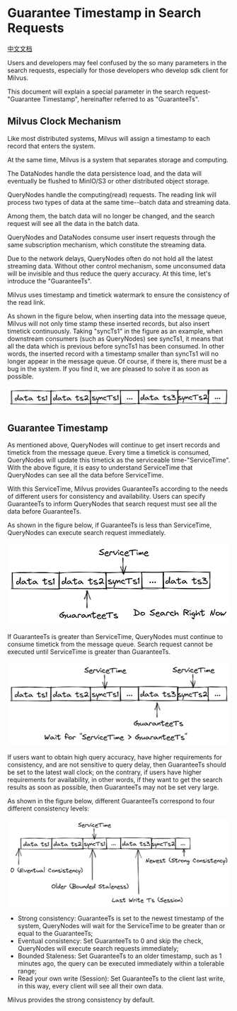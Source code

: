 # Guarantee Timestamp in Search Requests

[中文文档](./how-guarantee-ts-works-cn.md)

Users and developers may feel confused by the so many parameters in the search requests, especially for those developers
who develop sdk client for Milvus.

This document will explain a special parameter in the search request-"Guarantee Timestamp", hereinafter referred to as
"GuaranteeTs".

## Milvus Clock Mechanism

Like most distributed systems, Milvus will assign a timestamp to each record that enters the system.

At the same time, Milvus is a system that separates storage and computing. 

The DataNodes handle the data persistence load, and the data will eventually be flushed to MinIO/S3 or other distributed
object storage.

QueryNodes handle the computing(read) requests. The reading link will process two types of data at the same time--batch 
data and streaming data.

Among them, the batch data will no longer be changed, and the search request will see all the data in the batch data.

QueryNodes and DataNodes consume user insert requests through the same subscription mechanism, which constitute the
streaming data.

Due to the network delays, QueryNodes often do not hold all the latest streaming data. Without other control mechanism,
some unconsumed data will be invisible and thus reduce the query accuracy. At this time, let's introduce the
"GuaranteeTs".

Milvus uses timestamp and timetick watermark to ensure the consistency of the read link.

As shown in the figure below, when inserting data into the message queue, Milvus will not only time stamp these inserted
records, but also insert timetick continuously. Taking "syncTs1" in the figure as an example, when downstream consumers
(such as QueryNodes) see syncTs1, it means that all the data which is previous before syncTs1 has been consumed. In
other words, the inserted record with a timestamp smaller than syncTs1 will no longer appear in the message queue.
Of course, if there is, there must be a bug in the system. If you find it, we are pleased to solve it as soon as
possible.

![ts-watermask](./figs/guarantee-ts-ts-mask.png)

## Guarantee Timestamp

As mentioned above, QueryNodes will continue to get insert records and timetick from the message queue. Every time a
timetick is consumed, QueryNodes will update this timetick as the serviceable time-"ServiceTime". With the above figure,
it is easy to understand ServiceTime that QueryNodes can see all the data before ServiceTime.

With this ServiceTime, Milvus provides GuaranteeTs according to the needs of different users for consistency and
availability. Users can specify GuaranteeTs to inform QueryNodes that search request must see all the data before
GuaranteeTs.

As shown in the figure below, if GuaranteeTs is less than ServiceTime, QueryNodes can execute search request
immediately.

![do-search-right-now](./figs/guarantee-ts-do-search-right-now.png)

If GuaranteeTs is greater than ServiceTime, QueryNodes must continue to consume timetick from the message queue. Search
request cannot be executed until ServiceTime is greater than GuaranteeTs.

![wait-for-service-time](./figs/guarantee-ts-wait-for-service-time.png)

If users want to obtain high query accuracy, have higher requirements for consistency, and are not sensitive to query
delay, then GuaranteeTs should be set to the latest wall clock; on the contrary, if users have higher requirements for
availability, in other words, if they want to get the search results as soon as possible, then GuaranteeTs may not be
set very large.

As shown in the figure below, different GuaranteeTs correspond to four different consistency levels:

![relationship-between-consistency-and-guaranteeTs](./figs/guarantee-ts-consistency-relationship.png)

- Strong consistency: GuaranteeTs is set to the newest timestamp of the system, QueryNodes will wait for the ServiceTime
to be greater than or equal to the GuaranteeTs;
- Eventual consistency: Set GuaranteeTs to 0 and skip the check, QueryNodes will execute search requests immediately;
- Bounded Staleness: Set GuaranteeTs to an older timestamp, such as 1 minutes ago, the query can be executed immediately
within a tolerable range;
- Read your own write (Session): Set GuaranteeTs to the client last write, in this way, every client will see all their
own data.

Milvus provides the strong consistency by default.
